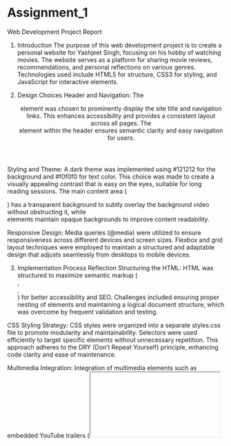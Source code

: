 # Assignment_1

Web Development Project Report

1. Introduction
   The purpose of this web development project is to create a personal website for Yashjeet Singh, focusing on his hobby of watching movies. The website serves as a platform for sharing movie reviews, recommendations, and personal reflections on various genres. Technologies used include HTML5 for structure, CSS3 for styling, and JavaScript for interactive elements.

2. Design Choices
   Header and Navigation:
   The <header> element was chosen to prominently display the site title and navigation links. This enhances accessibility and provides a consistent layout across all pages. The <nav> element within the header ensures semantic clarity and easy navigation for users.

Styling and Theme:
A dark theme was implemented using #121212 for the background and #f0f0f0 for text color. This choice was made to create a visually appealing contrast that is easy on the eyes, suitable for long reading sessions. The main content area (<main>) has a transparent background to subtly overlay the background video without obstructing it, while <section> elements maintain opaque backgrounds to improve content readability.

Responsive Design:
Media queries (@media) were utilized to ensure responsiveness across different devices and screen sizes. Flexbox and grid layout techniques were employed to maintain a structured and adaptable design that adjusts seamlessly from desktops to mobile devices.

3. Implementation Process Reflection
   Structuring the HTML:
   HTML was structured to maximize semantic markup (<section>, <article>, <aside>) for better accessibility and SEO. Challenges included ensuring proper nesting of elements and maintaining a logical document structure, which was overcome by frequent validation and testing.

CSS Styling Strategy:
CSS styles were organized into a separate styles.css file to promote modularity and maintainability. Selectors were used efficiently to target specific elements without unnecessary repetition. This approach adheres to the DRY (Don’t Repeat Yourself) principle, enhancing code clarity and ease of maintenance.

Multimedia Integration:
Integration of multimedia elements such as embedded YouTube trailers (<iframe>) and hobby-related images enhanced user engagement. Careful consideration was given to image sizes and loading times to optimize performance without compromising visual quality.

4. GitHub Usage
   Task Management (GitHub Projects):
   GitHub Projects was employed to manage tasks throughout the development lifecycle. Tasks were organized into boards with columns (To Do, In Progress, Done) to track progress effectively. This facilitated collaboration and allowed for transparent project management.

Version Control (Git Commit History):
Git was used for version control, with a structured approach to commits. Feature branches were created for new features or fixes, ensuring a clean and organized commit history. Branch merging and pull requests were utilized to review and integrate changes seamlessly.

5. Conclusion
   In conclusion, this web development project successfully created a functional and visually appealing personal website for Yashjeet Singh. The use of semantic HTML, thoughtful CSS styling, and effective multimedia integration contributed to a user-friendly experience. GitHub provided robust tools for task management and version control, enhancing project collaboration and development efficiency.

6. Appendix
   Screenshots of the website, code snippets, and GitHub repository link are included in the appendix for reference
